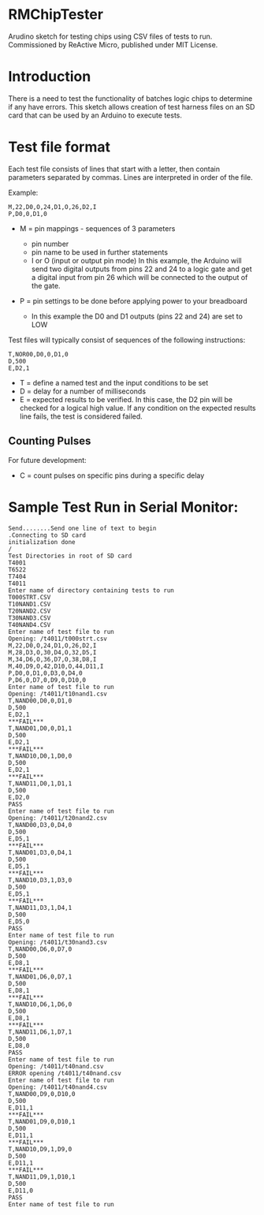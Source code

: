 # RMChipTester
Arudino sketch for testing chips using CSV files of tests to run.
Commissioned by ReActive Micro, published under MIT License.

# Introduction
There is a need to test the functionality of batches logic chips to determine if any have errors.
This sketch allows creation of test harness files on an SD card that can be used by an Arduino to execute tests.

# Test file format
Each test file consists of lines that start with a letter, then contain parameters separated by commas.  Lines are interpreted in order of the file.

Example:
```
M,22,D0,O,24,D1,O,26,D2,I
P,D0,0,D1,0
```

* M = pin mappings - sequences of 3 parameters
  * pin number
  * pin name to be used in further statements
  * I or O (input or output pin mode)
In this example, the Arduino will send two digital outputs from pins 22 and 24 to a logic gate and get a digital input from pin 26 which will be connected to the output of the gate.

* P = pin settings to be done before applying power to your breadboard
  *  In this example the D0 and D1 outputs (pins 22 and 24) are set to LOW

Test files will typically consist of sequences of the following instructions:

```
T,NOR00,D0,0,D1,0
D,500
E,D2,1
```

* T = define a named test and the input conditions to be set
* D = delay for a number of milliseconds
* E = expected results to be verified.  In this case, the D2 pin will be checked for a logical high value.  If any condition on the expected results line fails, the test is considered failed.

## Counting Pulses
For future development:
* C = count pulses on specific pins during a specific delay

# Sample Test Run in Serial Monitor:
```
Send........Send one line of text to begin
.Connecting to SD card
initialization done
/
Test Directories in root of SD card
T4001
T6522
T7404
T4011
Enter name of directory containing tests to run
T000STRT.CSV
T10NAND1.CSV
T20NAND2.CSV
T30NAND3.CSV
T40NAND4.CSV
Enter name of test file to run
Opening: /t4011/t000strt.csv
M,22,D0,O,24,D1,O,26,D2,I
M,28,D3,O,30,D4,O,32,D5,I
M,34,D6,O,36,D7,O,38,D8,I
M,40,D9,O,42,D10,O,44,D11,I
P,D0,0,D1,0,D3,0,D4,0
P,D6,0,D7,0,D9,0,D10,0
Enter name of test file to run
Opening: /t4011/t10nand1.csv
T,NAND00,D0,0,D1,0
D,500
E,D2,1
***FAIL***
T,NAND01,D0,0,D1,1
D,500
E,D2,1
***FAIL***
T,NAND10,D0,1,D0,0
D,500
E,D2,1
***FAIL***
T,NAND11,D0,1,D1,1
D,500
E,D2,0
PASS
Enter name of test file to run
Opening: /t4011/t20nand2.csv
T,NAND00,D3,0,D4,0
D,500
E,D5,1
***FAIL***
T,NAND01,D3,0,D4,1
D,500
E,D5,1
***FAIL***
T,NAND10,D3,1,D3,0
D,500
E,D5,1
***FAIL***
T,NAND11,D3,1,D4,1
D,500
E,D5,0
PASS
Enter name of test file to run
Opening: /t4011/t30nand3.csv
T,NAND00,D6,0,D7,0
D,500
E,D8,1
***FAIL***
T,NAND01,D6,0,D7,1
D,500
E,D8,1
***FAIL***
T,NAND10,D6,1,D6,0
D,500
E,D8,1
***FAIL***
T,NAND11,D6,1,D7,1
D,500
E,D8,0
PASS
Enter name of test file to run
Opening: /t4011/t40nand.csv
ERROR opening /t4011/t40nand.csv
Enter name of test file to run
Opening: /t4011/t40nand4.csv
T,NAND00,D9,0,D10,0
D,500
E,D11,1
***FAIL***
T,NAND01,D9,0,D10,1
D,500
E,D11,1
***FAIL***
T,NAND10,D9,1,D9,0
D,500
E,D11,1
***FAIL***
T,NAND11,D9,1,D10,1
D,500
E,D11,0
PASS
Enter name of test file to run
```
